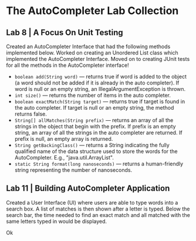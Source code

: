 
# The AutoCompleter Lab Collection

## Lab 8 | A Focus On Unit Testing
Created an AutoCompleter Interface that had the following methods implemented below. Worked on creating an Unordered List class which implemented the AutoCompleter Interface. Moved on to creating JUnit tests for all the methods in the AutoCompleter interface!
* ```boolean add(String word)``` — returns true if word is added to the object (a word should not be added if it is already in the auto completer). If word is null or an empty string, an IllegalArgumentException is thrown.
* ```int size()``` — returns the number of items in the auto completer.
* ```boolean exactMatch(String target)``` — returns true if target is found in the auto completer. If target is null or an empty string, the method returns false.
* ```String[] allMatches(String prefix)``` — returns an array of all the strings in the object that begin with the prefix. If prefix is an empty string, an array of all the strings in the auto completer are returned. If prefix is null, an empty array is returned.
* ```String getBackingClass()``` — returns a String indicating the fully qualified name of the data structure used to store the words for the AutoCompleter. E.g., "java.util.ArrayList".
* ```static String format(long nanoseconds)``` — returns a human-friendly string representing the number of nanoseconds. 

## Lab 11 | Building AutoCompleter Application
Created a User Interface (UI) where users are able to type words into a search box. A list of matches is then shown after a letter is typed. Below the search bar, the time needed to find an exact match and all matched with the same letters typed in would be displayed. 

Ok

